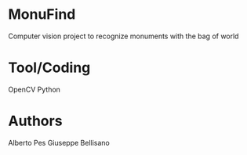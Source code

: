 # MonuFind
Computer vision project to recognize monuments with the bag of world

# Tool/Coding
OpenCV
Python

# Authors
Alberto Pes
Giuseppe Bellisano
